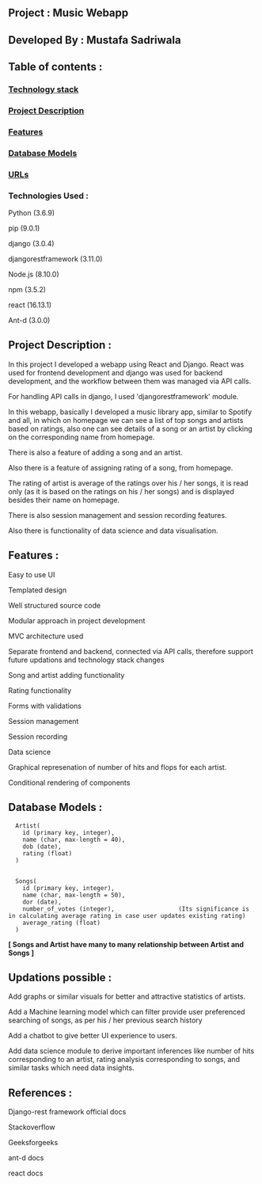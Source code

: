 ## Project : Music Webapp

## Developed By : Mustafa Sadriwala



## Table of contents :

### [ Technology stack ](#technologies-used)

### [ Project Description ](#project-description)

### [ Features ](#features)

### [ Database Models ](#database-models)

### [ URLs ](#urls)

### Technologies Used :

Python (3.6.9)

pip (9.0.1)

django (3.0.4)

djangorestframework (3.11.0)

Node.js (8.10.0)

npm (3.5.2)

react (16.13.1)

Ant-d (3.0.0)



## Project Description :
In this project I developed a webapp using React and Django.
React was used for frontend development and django was used for backend development, and the workflow between them was managed via API calls.

For handling API calls in django, I used 'djangorestframework' module.

In this webapp, basically I developed a music library app, similar to Spotify and all, in which on homepage we can see a list of top songs and artists based on ratings, also one can see details of a song or an artist by clicking on the corresponding name from homepage.

There is also a feature of adding a song and an artist.

Also there is a feature of assigning rating of a song, from homepage.

The rating of artist is average of the ratings over his / her songs, it is read only (as it is based on the ratings on his / her songs) and is displayed besides their name on homepage.

There is also session management and session recording features.

Also there is functionality of data science and data visualisation.



## Features :

Easy to use UI

Templated design

Well structured source code

Modular approach in project development

MVC architecture used

Separate frontend and backend, connected via API calls, therefore support future updations and technology stack changes

Song and artist adding functionality

Rating functionality

Forms with validations

Session management

Session recording

Data science

Graphical represenation of number of hits and flops for each artist.

Conditional rendering of components


## Database Models :

      Artist(
        id (primary key, integer), 
        name (char, max-length = 40), 
        dob (date),
        rating (float)
      )


      Songs(
        id (primary key, integer), 
        name (char, max-length = 50), 
        dor (date),
        number_of_votes (integer),                  (Its significance is in calculating average rating in case user updates existing rating)
        average_rating (float)
      )

**[ Songs and Artist have many to many relationship between Artist and Songs ]**



## Updations possible :

Add graphs or similar visuals for better and attractive statistics of artists.

Add a Machine learning model which can filter provide user preferenced searching of songs, as per his / her previous search history

Add a chatbot to give better UI experience to users.

Add data science module to derive important inferences like number of hits corresponding to an artist, rating analysis corresponding to songs, and similar tasks which need data insights.




## References :

Django-rest framework official docs

Stackoverflow

Geeksforgeeks

ant-d docs

react docs
